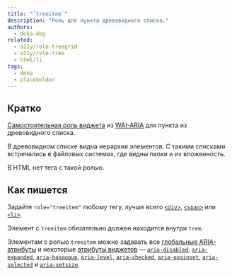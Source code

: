 ```yaml
---
title: "`treeitem`"
description: "Роль для пункта древовидного списка."
authors:
  - doka-dog
related:
  - a11y/role-treegrid
  - a11y/role-tree
  - html/li
tags:
  - doka
  - placeholder
---
```


## Кратко

[Самостоятельная роль виджета](/a11y/aria-roles/#roli-vidzhetov) из [WAI-ARIA](/a11y/aria-intro/#specifikaciya) для пункта из древовидного списка.

В древовидном списке видна иерархия элементов. С такими списками встречались в файловых системах, где видны папки и их вложенность.

В HTML нет тега с такой ролью.

## Как пишется

Задайте `role="treeitem"` любому тегу, лучше всего [`<div>`](/html/div/), [`<span>`](/html/span/) или [`<li>`](/html/li/).

Элемент с `treeitem` обязательно должен находится внутри `tree`.

Элементам с ролью `treeitem` можно задавать все [глобальные ARIA-атрибуты](/a11y/aria-attrs/#globalnye-atributy) и некоторые [атрибуты виджетов](/a11y/aria-attrs/#atributy-vidzhetov) —  [`aria-disabled`](/a11y/aria-disabled/), [`aria-expanded`](/a11y/aria-expanded/), [`aria-haspopup`](/a11y/aria-haspopup/), [`aria-level`](/a11y/aria-level/), [`aria-checked`](/a11y/aria-checked/), [`aria-posinset`](/a11y/aria-posinset/), [`aria-selected`](/a11y/aria-selected/) и [`aria-setsize`](/a11y/aria-setsize/).
